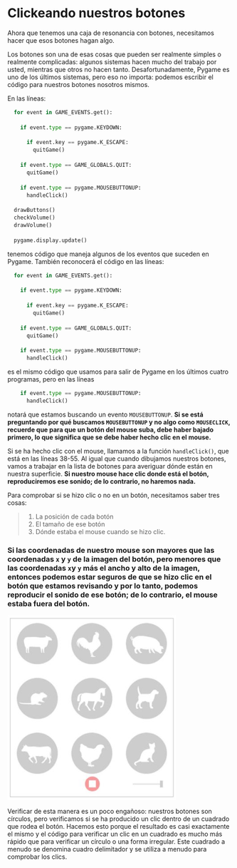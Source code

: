 # Clickeando nuestros botones

Ahora que tenemos una caja de resonancia con botones, necesitamos hacer que esos botones hagan algo. 

Los botones son una de esas cosas que pueden ser realmente simples o realmente complicadas: algunos sistemas hacen mucho del trabajo por usted, mientras que otros no hacen tanto. Desafortunadamente, Pygame es uno de los últimos sistemas, pero eso no importa: podemos escribir el código para nuestros botones nosotros mismos.

En las líneas:
```python
  for event in GAME_EVENTS.get():

    if event.type == pygame.KEYDOWN:

      if event.key == pygame.K_ESCAPE:
        quitGame()

    if event.type == GAME_GLOBALS.QUIT:
      quitGame()

    if event.type == pygame.MOUSEBUTTONUP:
      handleClick()

  drawButtons()
  checkVolume()
  drawVolume()

  pygame.display.update()
```
tenemos código que maneja algunos de los eventos que suceden en Pygame. También reconocerá el código en las líneas:
```python 
  for event in GAME_EVENTS.get():

    if event.type == pygame.KEYDOWN:

      if event.key == pygame.K_ESCAPE:
        quitGame()

    if event.type == GAME_GLOBALS.QUIT:
      quitGame()

    if event.type == pygame.MOUSEBUTTONUP:
      handleClick()
```
 es el mismo código que usamos para salir de Pygame en los últimos cuatro programas, pero en las líneas 
```python
    if event.type == pygame.MOUSEBUTTONUP:
      handleClick()
``` 
 notará que estamos buscando un evento `MOUSEBUTTONUP`.  **Si se está preguntando por qué buscamos `MOUSEBUTTONUP` y no algo como `MOUSECLICK`, recuerde que para que un botón del mouse suba, debe haber bajado primero, lo que significa que se debe haber hecho clic en el mouse.** 

Si se ha hecho clic con el mouse, llamamos a la función `handleClick()`, que está en las líneas 38-55. Al igual que cuando dibujamos nuestros botones, vamos a trabajar en la lista de botones para averiguar dónde están en nuestra superficie. **Si nuestro mouse hace clic donde está el botón, reproduciremos ese sonido; de lo contrario, no haremos nada.**
 
Para comprobar si se hizo clic o no en un botón, necesitamos saber tres cosas: 
> 1) La posición de cada botón 
> 2) El tamaño de ese botón 
> 3) Dónde estaba el mouse cuando se hizo clic. 

### Si las coordenadas de nuestro mouse son mayores que las coordenadas `x` y `y` de la imagen del botón, pero menores que las coordenadas `x`y `y` más el ancho y alto de la imagen, entonces podemos estar seguros de que se hizo clic en el botón que estamos revisando y por lo tanto, podemos reproducir el sonido de ese botón; de lo contrario, el mouse estaba fuera del botón.

![](https://github.com/Ezzzzzzzzzzzzzz/Taller_PyG/blob/master/PracticasPyG/Practica5/Pant.JPG)

Verificar de esta manera es un poco engañoso: nuestros botones son círculos, pero verificamos si se ha producido un clic dentro de un cuadrado que rodea el botón. Hacemos esto porque el resultado es casi exactamente el mismo y el código para verificar un clic en un cuadrado es mucho más rápido que para verificar un círculo o una forma irregular. Este cuadrado a menudo se denomina cuadro delimitador y se utiliza a menudo para comprobar los clics.


<!--stackedit_data:
eyJoaXN0b3J5IjpbLTExNjc5OTEzNzYsNTI5ODAxNjA5LDk5OT
IxMTAyXX0=
-->